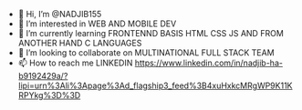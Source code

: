 - 👋 Hi, I’m @NADJIB155
- 👀 I’m interested in WEB AND MOBILE DEV
- 🌱 I’m currently learning FRONTENND BASIS HTML CSS JS AND FROM ANOTHER HAND C LANGUAGES
- 💞️ I’m looking to collaborate on MULTINATIONAL FULL STACK TEAM 
- 📫 How to reach me LINKEDIN https://www.linkedin.com/in/nadjib-ha-b9192429a/?lipi=urn%3Ali%3Apage%3Ad_flagship3_feed%3B4xuHxkcMRgWP9K11KRPYkg%3D%3D 
  

<!---
NADJIB155/NADJIB155 is a ✨ special ✨ repository because its `README.md` (this file) appears on your GitHub profile.
You can click the Preview link to take a look at your changes.
--->
